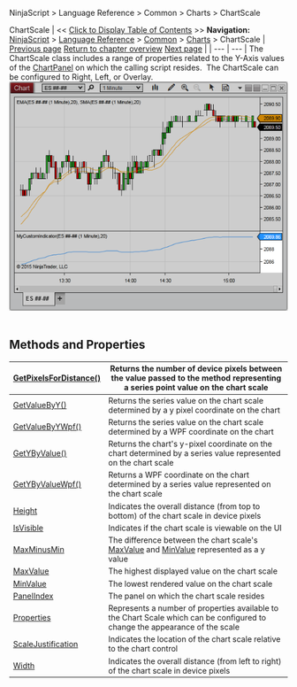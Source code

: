 ﻿
NinjaScript > Language Reference > Common > Charts > ChartScale

ChartScale
| << [Click to Display Table of Contents](chartscale.md) >> **Navigation:**     [NinjaScript](ninjascript.md) > [Language Reference](language_reference_wip.md) > [Common](common.md) > [Charts](chart.md) > ChartScale | [Previous page](y_coordinate_chartpanel.md) [Return to chapter overview](chart.md) [Next page](getpixelsfordistance.md) |
| --- | --- |
The ChartScale class includes a range of properties related to the Y-Axis values of the [ChartPanel](chartpanel.md) on which the calling script resides.  The ChartScale can be configured to Right, Left, or Overlay.
 
![ChartScale_1](chartscale_1.png)
 
## Methods and Properties
| [GetPixelsForDistance()](getpixelsfordistance.md) | Returns the number of device pixels between the value passed to the method representing a series point value on the chart scale |
| --- | --- |
| [GetValueByY()](getvaluebyy.md) | Returns the series value on the chart scale determined by a y pixel coordinate on the chart |
| [GetValueByYWpf()](getvaluebyywpf.md) | Returns the series value on the chart scale determined by a WPF coordinate on the chart |
| [GetYByValue()](getybyvalue.md) | Returns the chart's y-pixel coordinate on the chart determined by a series value represented on the chart scale |
| [GetYByValueWpf()](getybyvaluewpf.md) | Returns a WPF coordinate on the chart determined by a series value represented on the chart scale |
| [Height](height.md) | Indicates the overall distance (from top to bottom) of the chart scale in device pixels |
| [IsVisible](chartscale_isvisible.md) | Indicates if the chart scale is viewable on the UI |
| [MaxMinusMin](maxminusmin.md) | The difference between the chart scale's [MaxValue](chartscale_maxvalue.md) and [MinValue](chartscale_minvalue.md) represented as a y value |
| [MaxValue](chartscale_maxvalue.md) | The highest displayed value on the chart scale |
| [MinValue](chartscale_minvalue.md) | The lowest rendered value on the chart scale |
| [PanelIndex](panelindex.md) | The panel on which the chart scale resides |
| [Properties](chartscale_properties.md) | Represents a number of properties available to the Chart Scale which can be configured to change the appearance of the scale |
| [ScaleJustification](chartscale_scalejustification.md) | Indicates the location of the chart scale relative to the chart control |
| [Width](width.md) | Indicates the overall distance (from left to right) of the chart scale in device pixels |
